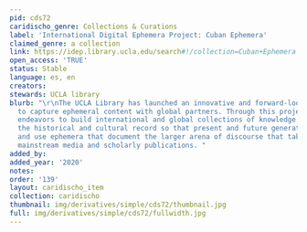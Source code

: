 ```yaml
---
pid: cds72
caridischo_genre: Collections & Curations
label: 'International Digital Ephemera Project: Cuban Ephemera'
claimed_genre: a collection
link: https://idep.library.ucla.edu/search#!/collection=Cuban+Ephemera
open_access: 'TRUE'
status: Stable
language: es, en
creators: 
stewards: UCLA library
blurb: "\r\nThe UCLA Library has launched an innovative and forward-looking initiative
  to capture ephemeral content with global partners. Through this project, UCLA Library
  endeavors to build international and global collections of knowledge and to preserve
  the historical and cultural record so that present and future generations can access
  and use ephemera that document the larger arena of discourse that takes place alongside
  mainstream media and scholarly publications. "
added_by: 
added_year: '2020'
notes: 
order: '139'
layout: caridischo_item
collection: caridischo
thumbnail: img/derivatives/simple/cds72/thumbnail.jpg
full: img/derivatives/simple/cds72/fullwidth.jpg
---
```

